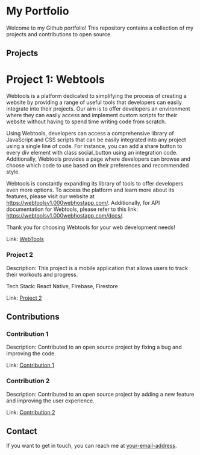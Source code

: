 # My Portfolio

Welcome to my Github portfolio! This repository contains a collection of my projects and contributions to open source.

## Projects

# Project 1: Webtools

Webtools is a platform dedicated to simplifying the process of creating a website by providing a range of useful tools that developers can easily integrate into their projects. Our aim is to offer developers an environment where they can easily access and implement custom scripts for their website without having to spend time writing code from scratch.

Using Webtools, developers can access a comprehensive library of JavaScript and CSS scripts that can be easily integrated into any project using a single line of code. For instance, you can add a share button to every div element with class social_button using an integration code. Additionally, Webtools provides a page where developers can browse and choose which code to use based on their preferences and recommended style.

Webtools is constantly expanding its library of tools to offer developers even more options. To access the platform and learn more about its features, please visit our website at https://webtoolsv1.000webhostapp.com/. Additionally, for API documentation for Webtools, please refer to this link: https://webtoolsv1.000webhostapp.com/docs/.

Thank you for choosing Webtools for your web development needs!


Link: [WebTools](https://github.com/ClintonCoder/WebTools)

### Project 2

Description: This project is a mobile application that allows users to track their workouts and progress.

Tech Stack: React Native, Firebase, Firestore

Link: [Project 2](https://github.com/ClintonCoder/Digital-Forensics)

## Contributions

### Contribution 1

Description: Contributed to an open source project by fixing a bug and improving the code.

Link: [Contribution 1](https://github.com/open-source-project/pull/123)

### Contribution 2

Description: Contributed to an open source project by adding a new feature and improving the user experience.

Link: [Contribution 2](https://github.com/open-source-project/pull/456)

## Contact

If you want to get in touch, you can reach me at [your-email-address](mailto:your-email-address).
